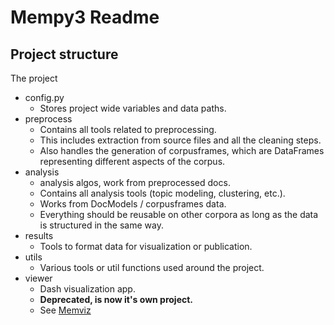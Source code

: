 Mempy3 Readme
=============


Project structure
-----------------

The project 

* config.py
    * Stores project wide variables and data paths.
* preprocess
    * Contains all tools related to preprocessing.
    * This includes extraction from source files and all the cleaning steps. 
    * Also handles the generation of corpusframes, which are DataFrames representing different aspects of the corpus.
* analysis
    * analysis algos, work from preprocessed docs.
    * Contains all analysis tools (topic modeling, clustering, etc.).
    * Works from DocModels / corpusframes data.
    * Everything should be reusable on other corpora as long as the data is structured in the same way.
* results
    * Tools to format data for visualization or publication.
* utils
    * Various tools or util functions used around the project.
* viewer
    * Dash visualization app.
    * **Deprecated, is now it's own project.**
    * See [Memviz](https://github.com/PolycarpeLeGrand/Memviz) 

